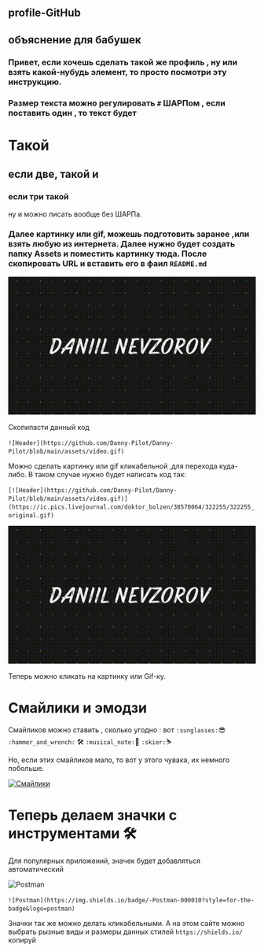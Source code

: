 ## profile-GitHub
## объяснение для бабушек

### Привет, если хочешь сделать такой же профиль , ну или взять какой-нубудь элемент, то просто посмотри эту инструкцию.

### Размер текста можно регулировать `#` ШАРПом , если поставить один , то текст будет
# Такой
## если две, такой и
### если три такой
ну и можно писать вообще без ШАРПа.

### Далее картинку или gif, можешь подготовить заранее ,или взять любую из интернета. Далее нужно будет создать папку Assets и поместить картинку тюда. После скопировать URL и вставить его в фаил `README.md` 
![Header](https://github.com/Danny-Pilot/Danny-Pilot/blob/main/assets/video.gif)

Скопипасти данный код

 `![Header](https://github.com/Danny-Pilot/Danny-Pilot/blob/main/assets/video.gif)`

Можно сделать картинку или gif кликабельной ,для перехода куда-либо. В таком случае нужно будет написать код так:
 
 `[![Header](https://github.com/Danny-Pilot/Danny-Pilot/blob/main/assets/video.gif)](https://ic.pics.livejournal.com/doktor_bolzen/38570064/322255/322255_original.gif)
`

[![Header](https://github.com/Danny-Pilot/Danny-Pilot/blob/main/assets/video.gif)](https://ic.pics.livejournal.com/doktor_bolzen/38570064/322255/322255_original.gif)

Теперь можно кликать на картинку или Gif-ку.

# Смайлики и эмодзи

Смайликов можно ставить , сколько угодно : вот `:sunglasses:`:sunglasses:  `:hammer_and_wrench:` :hammer_and_wrench: `:musical_note:`:musical_note: `:skier:`:skier:

Но, если этих смайликов мало, то вот у этого чувака, их немного побольше.

[![Смайлики](https://img.shields.io/badge/-Много_смайликов-000010?style=for-the-badge&logo=)](https://gist.github.com/rxaviers/7360908)

# Теперь делаем значки с инструментами :hammer_and_wrench:

Для популярных приложений, значек будет добавляться автоматический


![Postman](https://img.shields.io/badge/-Postman-000010?style=for-the-badge&logo=postman)

`![Postman](https://img.shields.io/badge/-Postman-000010?style=for-the-badge&logo=postman)`

Значки так же можно делать кликабельными.
А на этом сайте можно выбрать рызные виды и размеры данных стилей `https://shields.io/` копируй

